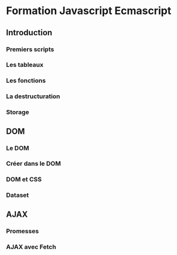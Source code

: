 # Formation Javascript Ecmascript
## Introduction
### Premiers scripts
### Les tableaux
### Les fonctions
### La destructuration
### Storage
## DOM
### Le DOM
### Créer dans le DOM
### DOM et CSS
### Dataset
## AJAX
### Promesses
### AJAX avec Fetch